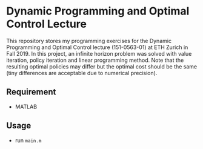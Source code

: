 # Dynamic Programming and Optimal Control Lecture

This repository stores my programming exercises for the Dynamic Programming and Optimal Control lecture (151-0563-01) at ETH Zurich in Fall 2019. In this project, an infinite horizon problem was solved with value iteration, policy iteration and linear programming method. Note that the resulting optimal policies may differ but the optimal cost should be the same (tiny differences are acceptable due to numerical precision).

## Requirement

- MATLAB

## Usage

- run `main.m`

